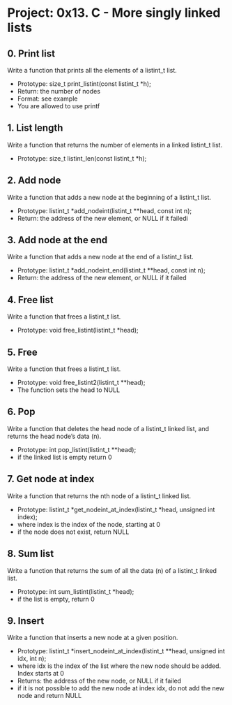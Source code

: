 # Project: 0x13. C - More singly linked lists

## 0. Print list

Write a function that prints all the elements of a listint_t list.

- Prototype: size_t print_listint(const listint_t *h);
- Return: the number of nodes
- Format: see example
- You are allowed to use printf

## 1. List length

Write a function that returns the number of elements in a linked listint_t list.

- Prototype: size_t listint_len(const listint_t *h);

## 2. Add node

Write a function that adds a new node at the beginning of a listint_t list.

- Prototype: listint_t *add_nodeint(listint_t **head, const int n);
- Return: the address of the new element, or NULL if it failedi

## 3. Add node at the end

Write a function that adds a new node at the end of a listint_t list.

- Prototype: listint_t *add_nodeint_end(listint_t **head, const int n);
- Return: the address of the new element, or NULL if it failed

## 4. Free list

Write a function that frees a listint_t list.

- Prototype: void free_listint(listint_t *head);

## 5. Free

Write a function that frees a listint_t list.

- Prototype: void free_listint2(listint_t **head);
- The function sets the head to NULL

## 6. Pop

Write a function that deletes the head node of a listint_t linked list, and returns the head node’s data (n).

- Prototype: int pop_listint(listint_t **head);
- if the linked list is empty return 0

## 7. Get node at index

Write a function that returns the nth node of a listint_t linked list.

- Prototype: listint_t *get_nodeint_at_index(listint_t *head, unsigned int index);
- where index is the index of the node, starting at 0
- if the node does not exist, return NULL

## 8. Sum list

Write a function that returns the sum of all the data (n) of a listint_t linked list.

- Prototype: int sum_listint(listint_t *head);
- if the list is empty, return 0

## 9. Insert

Write a function that inserts a new node at a given position.

- Prototype: listint_t *insert_nodeint_at_index(listint_t **head, unsigned int idx, int n);
- where idx is the index of the list where the new node should be added. Index starts at 0
- Returns: the address of the new node, or NULL if it failed
- if it is not possible to add the new node at index idx, do not add the new node and return NULL

